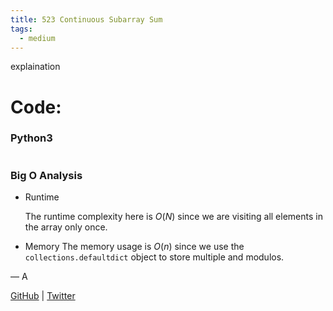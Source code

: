 ```yaml
---
title: 523 Continuous Subarray Sum
tags:
  - medium
---
```


explaination

# Code:

### Python3

```python

```

### Big O Analysis

- Runtime

  The runtime complexity here is $O(N)$ since we are visiting all elements in the array only once.

- Memory
  The memory usage is $O(n)$ since we use the `collections.defaultdict` object to store multiple and modulos.

— A

[GitHub](https://github.com/athkdev) | [Twitter](https://twitter.com/athkdev)
